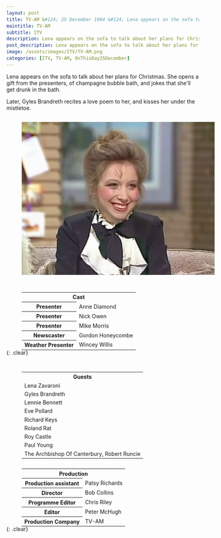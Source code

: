 ```yaml
---
layout: post
title: TV-AM &#124; 25 December 1984 &#124; Lena appears on the sofa to talk about her plans for Christmas.
maintitle: TV-AM
subtitle: ITV
description: Lena appears on the sofa to talk about her plans for Christmas.
post_description: Lena appears on the sofa to talk about her plans for Christmas.
image: /assets/images/ITV/TV-AM.png
categories: [ITV, TV-AM, OnThisDay25December]
---
```


Lena appears on the sofa to talk about her plans for Christmas. She opens a gift from the presenters, of champagne bubble bath, and jokes that she'll get drunk in the bath.

Later, Gyles Brandreth recites a love poem to her, and kisses her under the mistletoe.

<figure class="fig1">
<img src="/assets/images/ITV/TV-AM.png" class="full-width" />
</figure>

<figure class="fig2">
<figcaption>
<table style="width:100%;">
<tr><th colspan="2" style="text-align:center;" class="h3">Cast</th></tr>
<tr><th>Presenter</th><td>Anne Diamond</td></tr>
<tr><th>Presenter</th><td>Nick Owen</td></tr>
<tr><th>Presenter</th><td>Mike Morris</td></tr>
<tr><th>Newscaster</th><td>Gordon Honeycombe</td></tr>
<tr><th>Weather Presenter</th><td>Wincey Willis</td></tr>
</table>
</figcaption>
</figure>

{: .clear}

<figure class="fig1">
<figcaption>
<table style="width:100%;">
<tr><th style="text-align:center;" class="h3">Guests</th></tr>
<tr><td>Lena Zavaroni</td></tr>
<tr><td>Gyles Brandreth</td></tr>
<tr><td>Lennie Bennett</td></tr>
<tr><td>Eve Pollard</td></tr>
<tr><td>Richard Keys</td></tr>
<tr><td>Roland Rat</td></tr>
<tr><td>Roy Castle</td></tr>
<tr><td>Paul Young</td></tr>
<tr><td>The Archbishop Of Canterbury, Robert Runcie</td></tr>
</table>
</figcaption>
</figure>

<figure class="fig2">
<figcaption>
<table style="width:100%;">
<tr><th colspan="2" style="text-align:center;" class="h3">Production</th></tr>
<tr><th>Production assistant</th><td>Patsy Richards</td></tr>
<tr><th>Director</th><td>Bob Collins</td></tr>
<tr><th>Programme Editor</th><td>Chris Riley</td></tr>
<tr><th>Editor</th><td>Peter McHugh</td></tr>
<tr><th>Production Company</th><td>TV-AM</td></tr>
</table>
</figcaption>
</figure>

<br />{: .clear}

<style>
.fig1 {float:left; width:49%;}

.fig2 {float:right; width:49%;}

figcaption {float:right; width:100%;}

@media screen and (orientation:portrait) {
.fig1, .fig2 {float:left; width:100%;}
figcaption {float:left; width:100%; margin-bottom: -30px;}
}
</style>


